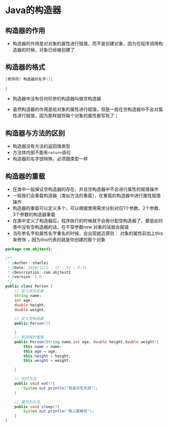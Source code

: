 # Java的构造器

## 构造器的作用

- 构造器的作用是对对象的属性进行赋值，而不是创建对象，因为在程序调用构造器的时候，对象已经被创建了

## 构造器的格式

```java
[修饰符] 构造器的名字(){
    
}
```

- 构造器中没有任何形参的构造器叫做空构造器

- 虽然构造器的作用是给对象的属性进行赋值，但是一般在空构造器中不会对属性进行赋值，因为那样就将每个对象的属性都写死了；

## 构造器与方法的区别

- 构造器没有方法的返回值类型
- 方法体内部不能有`return`语句
- 构造器的名字很特殊，必须跟类型一样

## 构造器的重载

- 在类中一般保证空构造器的存在，并且空构造器中不会进行属性的赋值操作
- 一般我们会重载构造器（类似方法的重载），在重载的构造器中进行属性赋值操作
- 构造器的重载可以定义多个，可以根据使用需求分别对应1个参数、2个参数、3个参数的构造器重载
- 在类中定义了构造器后，程序执行的时候就不会再分配空构造器了，要是此时类中没有空构造器的话，在不穿参数new 对象的话就会报错
- 当形参名字和属性名字重名的时候，会出现就近原则：
  对象的属性前加上this.来修饰 ，因为this代表的就是你创建的那个对象



```java
package com.objtest2;

/**
 * @Auther: shanlei
 * @Date: 2020/12/2 - 12 - 02 - 0:21
 * @Description: com.objtest2
 * @version: 1.0
 */
public class Person {
    // 定义成员变量
    String name;
    int age;
    double height;
    double weight;

    // 定义空构造器
    public Person(){

    }
    // 构造器的重载
    public Person(String name,int age, double height,double weight){
        this.name = name;
        this.age = age;
        this.height = height;
        this.weight = weight;

    }

    // 吃的方法
    public void eat(){
        System.out.println("我喜欢吃东西");
    }

    // 睡觉的方法
    public void sleep(){
        System.out.println("晚上要睡觉");
    }
}

```

